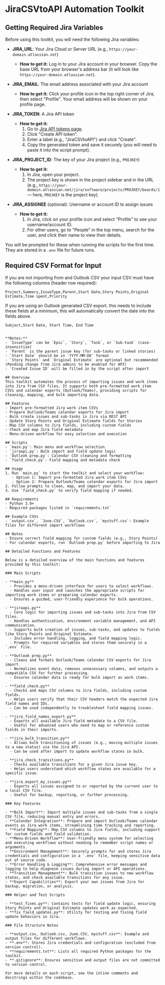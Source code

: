 # JiraCSVtoAPI Automation Toolkit

## Getting Required Jira Variables

Before using this toolkit, you will need the following Jira variables:

- **JIRA_URL**: Your Jira Cloud or Server URL (e.g., `https://your-domain.atlassian.net`)
  - **How to get it:** Log in to your Jira account in your browser. Copy the base URL from your browser's address bar (it will look like `https://your-domain.atlassian.net`).

- **JIRA_EMAIL**: The email address associated with your Jira account
  - **How to get it:** Click your profile icon in the top right corner of Jira, then select "Profile". Your email address will be shown on your profile page.

- **JIRA_TOKEN**: A Jira API token
  - **How to get it:**
    1. Go to [Jira API tokens page](https://id.atlassian.com/manage-profile/security/api-tokens).
    2. Click "Create API token".
    3. Enter a label (e.g., "JiraCSVtoAPI") and click "Create".
    4. Copy the generated token and save it securely (you will need to paste it into the script prompt).

- **JIRA_PROJECT_ID**: The key of your Jira project (e.g., `PROJKEY`)
  - **How to get it:**
    1. In Jira, open your project.
    2. The project key is shown in the project sidebar and in the URL (e.g., `https://your-domain.atlassian.net/jira/software/projects/PROJKEY/boards/1` — here, `PROJKEY` is the project key).

- **JIRA_ASSIGNEE** (optional): Username or account ID to assign issues
  - **How to get it:**
    1. In Jira, click on your profile icon and select "Profile" to see your username/account ID.
    2. For other users, go to "People" in the top menu, search for the user, and click their name to view their details.

You will be prompted for these when running the scripts for the first time. They are stored in a `.env` file for future runs.

## Required CSV Format for Input

If you are not importing from and Outlook CSV your input CSV must have the following columns (header row required):

```
Project,Summary,IssueType,Parent,Start Date,Story Points,Original Estimate,Time spent,Priority
```
If you are using an Outlook generated CSV export. this needs to include these fields at a minimum, this will automatically convert the date into the fields above.
```
Subject,Start Date, Start Time, End Time


**Notes:**
- `IssueType` can be `Epic`, `Story`, `Task`, or `Sub-task` (case-insensitive)
- `Parent` is the parent issue key (for sub-tasks or linked stories)
- `Start Date` should be in `YYYY-MM-DD` format
- `Story Points` and `Original Estimate` are optional but recommended (Pending change from Jira admins to be enabled for API)
- `Created Issue ID` will be filled in by the script after import

## Overview
This toolkit automates the process of importing issues and work items into Jira from CSV files. It supports both pre-formatted work item CSVs and calendar exports (Outlook/Teams), providing scripts for cleaning, mapping, and bulk importing data.

## Features
- Import pre-formatted Jira work item CSVs
- Prepare Outlook/Teams calendar exports for Jira import
- Bulk create issues and sub-tasks in Jira via REST API
- Update Story Points and Original Estimate fields for Stories
- Map CSV columns to Jira fields, including custom fields
- Check and map Jira field metadata
- Menu-driven workflow for easy selection and execution

## Scripts
- `main.py`: Main menu and workflow selection
- `jiraapi.py`: Bulk import and field update logic
- `Outlook prep.py`: Calendar CSV cleaning and formatting
- `field_check.py`: Field mapping and metadata check

## Usage
1. Run `main.py` to start the toolkit and select your workflow:
   - Option 1: Import pre-formatted Jira work item CSVs
   - Option 2: Prepare Outlook/Teams calendar exports for Jira import
2. Follow prompts to clean, map, and import your data.
3. Use `field_check.py` to verify field mapping if needed.

## Requirements
- Python 3.9+
- Required packages listed in `requirements.txt`

## Example CSVs
- `output.csv`, `June.CSV`, `Outlook.csv`, `mystuff.csv`: Example files for different import workflows

## Notes
- Ensure correct field mapping for custom fields (e.g., Story Points)
- For calendar exports, run `Outlook prep.py` before importing to Jira

## Detailed Functions and Features

Below is a detailed overview of the main functions and features provided by this toolkit:

### Main Scripts

- **main.py**
  - Provides a menu-driven interface for users to select workflows.
  - Handles user input and launches the appropriate scripts for importing work items or preparing calendar exports.
  - Ensures a guided, user-friendly experience for bulk operations.

- **jiraapi.py**
  - Core logic for importing issues and sub-tasks into Jira from CSV files.
  - Handles authentication, environment variable management, and API communication.
  - Supports bulk creation of issues, sub-tasks, and updates to fields like Story Points and Original Estimate.
  - Includes error handling, logging, and field mapping logic.
  - Prompts for required variables and stores them securely in a `.env` file.

- **Outlook prep.py**
  - Cleans and formats Outlook/Teams calendar CSV exports for Jira import.
  - Normalizes event data, removes unnecessary columns, and outputs a compatible CSV for further processing.
  - Ensures calendar data is ready for bulk import as work items.

- **field_check.py**
  - Checks and maps CSV columns to Jira fields, including custom fields.
  - Helps users verify that their CSV headers match the expected Jira field names and IDs.
  - Can be used independently to troubleshoot field mapping issues.

- **jira_field_names_export.py**
  - Exports all available Jira field metadata to a CSV file.
  - Useful for advanced users who need to map or reference custom fields in their imports.

- **jira_bulk_transition.py**
  - Allows bulk transitioning of issues (e.g., moving multiple issues to a new status) via the Jira API.
  - Can be used after import to update workflow states in bulk.

- **jira_check_transitions.py**
  - Checks available transitions for a given Jira issue key.
  - Helps users understand which workflow states are available for a specific issue.

- **jira_export_my_issues.py**
  - Exports all issues assigned to or reported by the current user to a local CSV file.
  - Useful for backup, reporting, or further processing.

### Key Features

- **Bulk Import**: Import multiple issues and sub-tasks from a single CSV file, reducing manual entry and errors.
- **Calendar Integration**: Prepare and import Outlook/Teams calendar events as Jira work items, streamlining time tracking and reporting.
- **Field Mapping**: Map CSV columns to Jira fields, including support for custom fields and field validation.
- **Menu-Driven Workflow**: User-friendly menu system for selecting and executing workflows without needing to remember script names or arguments.
- **Environment Management**: Securely prompts for and stores Jira credentials and configuration in a `.env` file, keeping sensitive data out of source code.
- **Error Handling & Logging**: Comprehensive error messages and logging to help diagnose issues during import or API operations.
- **Transition Management**: Bulk transition issues to new workflow states, and check available transitions for any issue.
- **Export Capabilities**: Export your own issues from Jira for backup, migration, or analysis.

### Helper and Test Scripts

- **test_fixes.py**: Contains tests for field update logic, ensuring Story Points and Original Estimate updates work as expected.
- **fix_field_updates.py**: Utility for testing and fixing field update behaviors in Jira.

### File Structure Notes

- **output.csv, Outlook.csv, June.CSV, mystuff.csv**: Example and output files for different workflows.
- **.env**: Stores Jira credentials and configuration (excluded from version control).
- **requirements.txt**: Lists all required Python packages for the toolkit.
- **.gitignore**: Ensures sensitive and output files are not committed to version control.

For more details on each script, see the inline comments and docstrings within the codebase.
